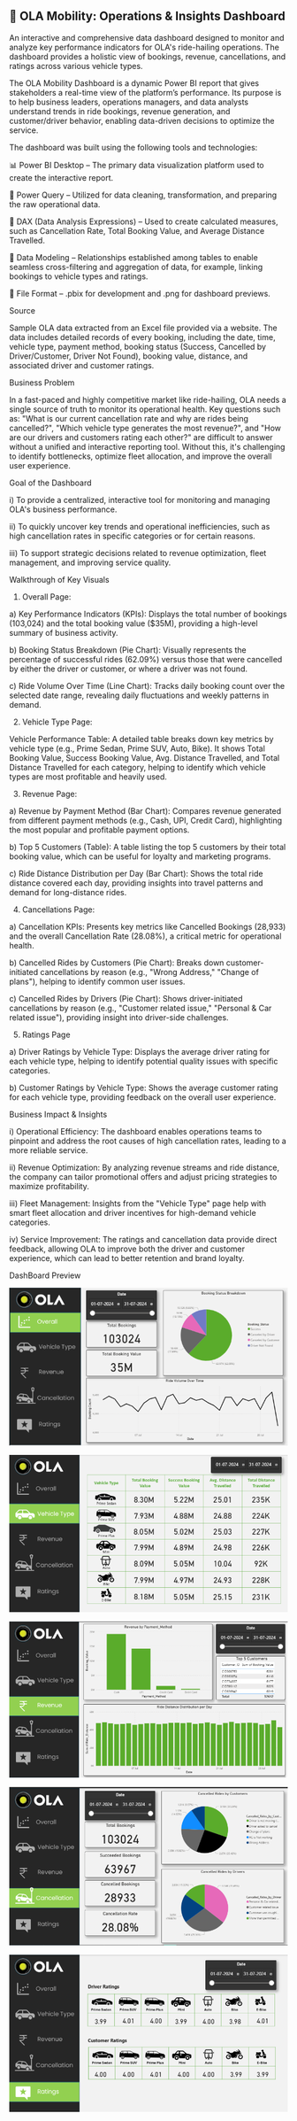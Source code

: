 <h2>🚗 OLA Mobility: Operations & Insights Dashboard</h2>

An interactive and comprehensive data dashboard designed to monitor and analyze key performance indicators for OLA's ride-hailing operations. The dashboard provides a holistic view of bookings, revenue, cancellations, and ratings across various vehicle types.

The OLA Mobility Dashboard is a dynamic Power BI report that gives stakeholders a real-time view of the platform’s performance. Its purpose is to help business leaders, operations managers, and data analysts understand trends in ride bookings, revenue generation, and customer/driver behavior, enabling data-driven decisions to optimize the service.

The dashboard was built using the following tools and technologies:

📊 Power BI Desktop – The primary data visualization platform used to create the interactive report.

📂 Power Query – Utilized for data cleaning, transformation, and preparing the raw operational data.

🧠 DAX (Data Analysis Expressions) – Used to create calculated measures, such as Cancellation Rate, Total Booking Value, and Average Distance Travelled.

📝 Data Modeling – Relationships established among tables to enable seamless cross-filtering and aggregation of data, for example, linking bookings to vehicle types and ratings.

📁 File Format – .pbix for development and .png for dashboard previews.

Source

Sample OLA data extracted from an Excel file provided via a website. The data includes detailed records of every booking, including the date, time, vehicle type, payment method, booking status (Success, Cancelled by Driver/Customer, Driver Not Found), booking value, distance, and associated driver and customer ratings.

Business Problem

In a fast-paced and highly competitive market like ride-hailing, OLA needs a single source of truth to monitor its operational health.
Key questions such as: "What is our current cancellation rate and why are rides being cancelled?", "Which vehicle type generates the most revenue?", and "How are our drivers and customers rating each other?" are difficult to answer without a unified and interactive reporting tool. Without this, it's challenging to identify bottlenecks, optimize fleet allocation, and improve the overall user experience.

Goal of the Dashboard

  i) To provide a centralized, interactive tool for monitoring and managing OLA's business performance.

  ii) To quickly uncover key trends and operational inefficiencies, such as high cancellation rates in specific categories or for certain        reasons.

  iii) To support strategic decisions related to revenue optimization, fleet management, and improving service quality.

Walkthrough of Key Visuals

1. Overall Page:

a) Key Performance Indicators (KPIs): Displays the total number of bookings (103,024) and the total booking value ($35M), providing a         high-level summary of business activity.

b) Booking Status Breakdown (Pie Chart): Visually represents the percentage of successful rides (62.09%) versus those that were               cancelled by either the driver or customer, or where a driver was not found.

c) Ride Volume Over Time (Line Chart): Tracks daily booking count over the selected date range, revealing daily fluctuations and weekly       patterns in demand.

2. Vehicle Type Page:

  Vehicle Performance Table: A detailed table breaks down key metrics by vehicle type (e.g., Prime Sedan, Prime SUV, Auto, Bike). It shows   Total Booking Value, Success Booking Value, Avg. Distance Travelled, and Total Distance Travelled for each category, helping to identify   which vehicle types are most profitable and heavily used.

3. Revenue Page:

a) Revenue by Payment Method (Bar Chart): Compares revenue generated from different payment methods (e.g., Cash, UPI, Credit Card),           highlighting the most popular and profitable payment options.

b) Top 5 Customers (Table): A table listing the top 5 customers by their total booking value, which can be useful for loyalty and             marketing programs.

c) Ride Distance Distribution per Day (Bar Chart): Shows the total ride distance covered each day, providing insights into travel             patterns and demand for long-distance rides.

4. Cancellations Page:

a) Cancellation KPIs: Presents key metrics like Cancelled Bookings (28,933) and the overall Cancellation Rate (28.08%), a critical            metric for operational health.

b) Cancelled Rides by Customers (Pie Chart): Breaks down customer-initiated cancellations by reason (e.g., "Wrong Address," "Change of        plans"), helping to identify common user issues.

c) Cancelled Rides by Drivers (Pie Chart): Shows driver-initiated cancellations by reason (e.g., "Customer related issue," "Personal &        Car related issue"), providing insight into driver-side challenges.

5. Ratings Page

a) Driver Ratings by Vehicle Type: Displays the average driver rating for each vehicle type, helping to identify potential quality            issues with specific categories.

b) Customer Ratings by Vehicle Type: Shows the average customer rating for each vehicle type, providing feedback on the overall user          experience.

Business Impact & Insights

i) Operational Efficiency: The dashboard enables operations teams to pinpoint and address the root causes of high cancellation rates, leading to a more reliable service.

ii) Revenue Optimization: By analyzing revenue streams and ride distance, the company can tailor promotional offers and adjust pricing strategies to maximize profitability.

iii) Fleet Management: Insights from the "Vehicle Type" page help with smart fleet allocation and driver incentives for high-demand vehicle categories.

iv) Service Improvement: The ratings and cancellation data provide direct feedback, allowing OLA to improve both the driver and customer experience, which can lead to better retention and brand loyalty.

DashBoard Preview

![DashBoard Preview](https://github.com/ki2345/Ola_Project/blob/main/Snapshots%20of%20the%20DashBoard/Page_1.png)

![DashBoard Preview](https://github.com/ki2345/Ola_Project/blob/main/Snapshots%20of%20the%20DashBoard/Page_2.png)

![DashBoard Preview](https://github.com/ki2345/Ola_Project/blob/main/Snapshots%20of%20the%20DashBoard/Page_3.png)

![DashBoard Preview](https://github.com/ki2345/Ola_Project/blob/main/Snapshots%20of%20the%20DashBoard/Page_4.png)

![DashBoard Preview](https://github.com/ki2345/Ola_Project/blob/main/Snapshots%20of%20the%20DashBoard/Page_5.png)
